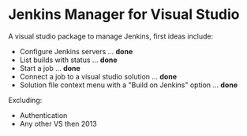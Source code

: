 Jenkins Manager for Visual Studio
================

A visual studio package to manage Jenkins, first ideas include:

 - Configure Jenkins servers ... **done**
 - List builds with status ... **done**
 - Start a job ... **done**
 - Connect a job to a visual studio solution ... **done**
 - Solution file context menu with a "Build on Jenkins" option ... **done**

Excluding:

 - Authentication
 - Any other VS then 2013
